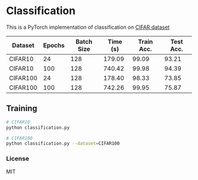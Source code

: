 # Classification
This is a PyTorch implementation of classification on [CIFAR dataset](https://www.cs.toronto.edu/~kriz/cifar.html)

| Dataset  | Epochs | Batch Size | Time (s) | Train Acc. | Test Acc. |
| -------- | ------ | ---------- | -------- | ---------- | --------- |
| CIFAR10  | 24     | 128        | 179.09   | 99.09      | 93.21     |
| CIFAR10  | 100    | 128        | 740.42   | 99.98      | 94.39     |
| CIFAR100 | 24     | 128        | 178.40   | 98.33      | 73.85     |
| CIFAR100 | 100    | 128        | 742.26   | 99.95      | 75.87     |

## Training

~~~bash
# CIFAR10
python classification.py

# CIFAR100
python classification.py --dataset=CIFAR100
~~~

### License

MIT
